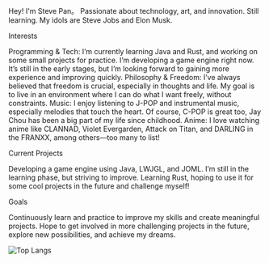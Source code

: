 Hey! I'm Steve Pan。 
Passionate about technology, art, and innovation. Still learning. My idols are Steve Jobs and Elon Musk.

Interests

Programming & Tech: I’m currently learning Java and Rust, and working on some small projects for practice. I’m developing a game engine right now. It’s still in the early stages, but I’m looking forward to gaining more experience and improving quickly.
Philosophy & Freedom: I’ve always believed that freedom is crucial, especially in thoughts and life. My goal is to live in an environment where I can do what I want freely, without constraints.
Music: I enjoy listening to J-POP and instrumental music, especially melodies that touch the heart. Of course, C-POP is great too, Jay Chou has been a big part of my life since childhood.
Anime: I love watching anime like CLANNAD, Violet Evergarden, Attack on Titan, and DARLING in the FRANXX, among others—too many to list!

Current Projects

Developing a game engine using Java, LWJGL, and JOML. I’m still in the learning phase, but striving to improve.
Learning Rust, hoping to use it for some cool projects in the future and challenge myself!

Goals

Continuously learn and practice to improve my skills and create meaningful projects.
Hope to get involved in more challenging projects in the future, explore new possibilities, and achieve my dreams.

![Top Langs](https://github-readme-stats.vercel.app/api/top-langs/?username=stevepan643&layout=compact)

